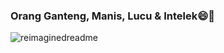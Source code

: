 ### Orang Ganteng, Manis, Lucu & Intelek😄👋


<img src="https://myreadme.vercel.app/api/embed/[protheeuz](https://github.com/protheeuz)?panels=userstatistics,toprepositories,toplanguages,commitgraph" alt="reimaginedreadme" />

<!--
**protheeuz/protheeuz** is a ✨ _special_ ✨ repository because its `README.md` (this file) appears on your GitHub profile.

Here are some ideas to get you started:

- 🔭 I’m currently working on ...
- 🌱 I’m currently learning ...
- 👯 I’m looking to collaborate on ...
- 🤔 I’m looking for help with ...
- 💬 Ask me about ...
- 📫 How to reach me: ...
- 😄 Pronouns: ...
- ⚡ Fun fact: ...
-->

